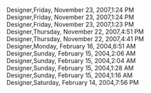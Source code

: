 ﻿Designer,Friday, November 23, 2007,1:24 PM  Designer,Friday, November 23, 2007,1:24 PM  Designer,Friday, November 23, 2007,1:23 PM  Designer,Thursday, November 22, 2007,4:51 PM  Designer,Thursday, November 22, 2007,4:41 PM  Designer,Monday, February 16, 2004,6:51 AM  Designer,Sunday, February 15, 2004,2:06 AM  Designer,Sunday, February 15, 2004,2:04 AM  Designer,Sunday, February 15, 2004,1:28 AM  Designer,Sunday, February 15, 2004,1:16 AM  Designer,Saturday, February 14, 2004,7:56 PM